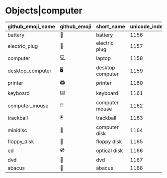 # Objects|computer

|github_emoji_name|github_emoji|short_name|unicode_index|
|---|---|---|---|
|battery|:battery:|battery|1156|
|electric_plug|:electric_plug:|electric plug|1157|
|computer|:computer:|laptop|1158|
|desktop_computer|:desktop_computer:|desktop computer|1159|
|printer|:printer:|printer|1160|
|keyboard|:keyboard:|keyboard|1161|
|computer_mouse|:computer_mouse:|computer mouse|1162|
|trackball|:trackball:|trackball|1163|
|minidisc|:minidisc:|computer disk|1164|
|floppy_disk|:floppy_disk:|floppy disk|1165|
|cd|:cd:|optical disk|1166|
|dvd|:dvd:|dvd|1167|
|abacus|:abacus:|abacus|1168|
